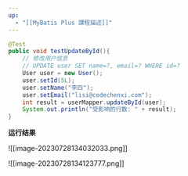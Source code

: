 ```yaml
---
up:
  - "[[MyBatis Plus 課程描述]]"
---
```


```java
@Test
public void testUpdateById(){
	// 修改用户信息
	// UPDATE user SET name=?, email=? WHERE id=?
	User user = new User();
	user.setId(5L);
	user.setName("李四");
	user.setEmail("lisi@codechenxi.com");
	int result = userMapper.updateById(user);
	System.out.println("受影响的行数: " + result);
}
```

**运行结果**

![[image-20230728134032033.png]]

![[image-20230728134123777.png]]


